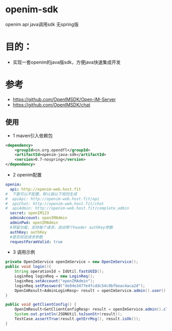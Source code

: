 # openim-sdk

openim api java调用sdk 无spring版


# 目的：
- 实现一套openim的java版sdk，方便java快速集成开发



# 参考

- https://github.com/OpenIMSDK/Open-IM-Server
- https://github.com/OpenIMSDK/chat

## 使用

* 1 maven引入依赖包

```xml
<dependency>
    <groupId>cn.org.opendfl</groupId>
    <artifactId>openim-java-sdk</artifactId>
    <version>0.7-nospring</version>
</dependency>
```

* 2 openim配置
```yaml
openim:
  api: http://openim-web.host.fit
#  下面可以不配置，默认按以下规则生成
#  apiApi: http://openim-web.host.fit/api
#  apiChat: http://openim-web.host.fit/chat
#  apiAdmin: http://openim-web.host.fit/complete_admin
  secret: openIM123
  adminAccount: openIMAdmin
  adminPwd: openIMAdmin
  #预留功能，支持每个请求，自动带个header authKey参数
  authKey: authKey
  #是否校验请求参数
  requestParamValid: true
```

* 3 调用示例
```java
private OpenImService openImService = new OpenImService();
public void login(){
    String operationId = IdUtil.fastUUID();
    LoginReq loginReq = new LoginReq();
    loginReq.setAccount("openIMAdmin");
    loginReq.setPassword("de84e3477e4fcddc54c9bfbeac4aca2d");
    OpenImResult<AdminLoginResp> result = openImService.admin().user().login(loginReq, operationId);
}

public void getClientConfig() {
    OpenImResult<GetClientConfigResp> result = openImService.admin().clientConfig().getClientConfig(openImToken);
    System.out.println(JSONUtil.toJsonStr(result));
    TestCase.assertTrue(result.getErrMsg(), result.isOk());
}
```
